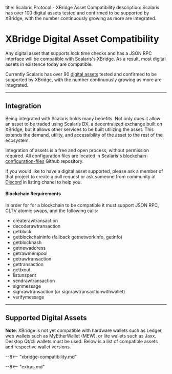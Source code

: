 title: Scalaris Protocol - XBridge Asset Compatibility
description: Scalaris has over 100 digital assets tested and confirmed to be supported by XBridge, with the number continuously growing as more are integrated. 


# XBridge Digital Asset Compatibility

Any digital asset that supports lock time checks and has a JSON RPC interface will be compatible with Scalaris's XBridge. As a result, most digital assets in existence today are compatible. 

Currently Scalaris has over 90 [digital assets](/resources/glossary/#digital-asset) tested and confirmed to be supported by XBridge, with the number continuously growing as more are integrated. 

---

## Integration
Being integrated with Scalaris holds many benefits. Not only does it allow an asset to be traded using Scalaris DX, a decentralized exchange built on XBridge, but it allows other services to be built utilizing the asset. This extends the demand, utility, and accessibility of the asset to the rest of the ecosystem.

Integration of assets is a free and open process, without permission required. All configuration files are located in Scalaris's [blockchain-configuration-files](https://github.com/scalaris-project/blockchain-configuration-files/) Github repository.

If you would like to have a digital asset supported, please ask a member of that project to create a pull request or ask someone from community at [Discord](https://discord.gg/HKbdGANbZA) in listing chanel to help you.

#### Blockchain Requirements
In order for for a blockchain to be compatible it must support JSON RPC, CLTV atomic swaps, and the following calls:

* createrawtransaction
* decoderawtransaction
* getblock
* getblockchaininfo (fallback getnetworkinfo, getinfo)
* getblockhash
* getnewaddress
* getrawmempool
* getrawtransaction
* gettransaction
* gettxout
* listunspent
* sendrawtransaction
* signmessage
* signrawtransaction (or signrawtransactionwithwallet)
* verifymessage

---

## Supported Digital Assets
**Note**: XBridge is not yet compatible with hardware wallets such as Ledger, web wallets such as MyEtherWallet (MEW), or lite wallets such as Jaxx. Desktop Qt/cli wallets must be used. Below is a list of compatible assets and respective wallet versions. 

--8<-- "xbridge-compatibility.md"








<script type="text/javascript">
// read instructions for related links in ../snippets/extras.md
var relatedLinks = [];
</script>

--8<-- "extras.md"





